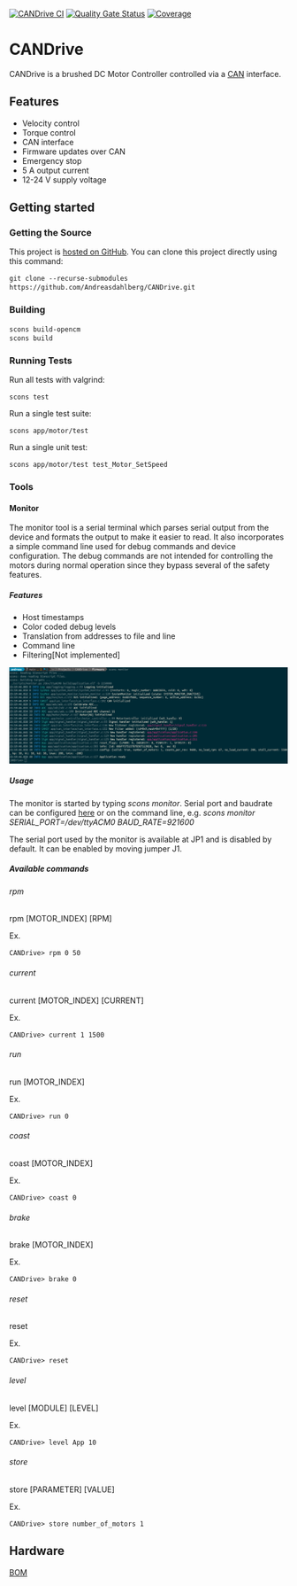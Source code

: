 [![CANDrive CI](https://github.com/Andreasdahlberg/CANDrive/actions/workflows/github-actions.yml/badge.svg)](https://github.com/Andreasdahlberg/CANDrive/actions/workflows/github-actions.yml)
[![Quality Gate Status](https://sonarcloud.io/api/project_badges/measure?project=Andreasdahlberg_CANDrive&metric=alert_status)](https://sonarcloud.io/dashboard?id=Andreasdahlberg_CANDrive)
[![Coverage](https://sonarcloud.io/api/project_badges/measure?project=Andreasdahlberg_CANDrive&metric=coverage)](https://sonarcloud.io/dashboard?id=Andreasdahlberg_CANDrive)

# CANDrive
CANDrive is a brushed DC Motor Controller controlled via a [CAN](https://en.wikipedia.org/wiki/CAN_bus) interface.

## Features

* Velocity control
* Torque control
* CAN interface
* Firmware updates over CAN
* Emergency stop
* 5 A output current
* 12-24 V supply voltage

## Getting started

### Getting the Source

This project is [hosted on GitHub](https://github.com/Andreasdahlberg/CANDrive). You can clone this project directly using this command:

```
git clone --recurse-submodules https://github.com/Andreasdahlberg/CANDrive.git
```

### Building

```
scons build-opencm
scons build
```

### Running Tests

Run all tests with valgrind:
```
scons test
```

Run a single test suite:
```
scons app/motor/test
```

Run a single unit test:
```
scons app/motor/test test_Motor_SetSpeed
```

### Tools

#### Monitor
The monitor tool is a serial terminal which parses serial output from the device and formats the
output to make it easier to read. It also incorporates a simple command line used for debug commands 
and device configuration. The debug commands are not intended for controlling the motors during normal 
operation since they bypass several of the safety features.

##### Features
* Host timestamps
* Color coded debug levels
* Translation from addresses to file and line
* Command line
* Filtering[Not implemented]

![Example of monitor output](doc/images/monitor.png)

##### Usage
The monitor is started by typing *scons monitor*.
Serial port and baudrate can be configured [here](firmware/config.py) or on the command line, e.g.
*scons monitor SERIAL_PORT=/dev/ttyACM0 BAUD_RATE=921600*

The serial port used by the monitor is available at JP1 and is disabled by default. It can be 
enabled by moving jumper J1.

##### Available commands
###### rpm
rpm \[MOTOR_INDEX\] \[RPM\]

Ex.
```
CANDrive> rpm 0 50
```

###### current
current \[MOTOR_INDEX\] \[CURRENT\]

Ex.
```
CANDrive> current 1 1500
```

###### run
run \[MOTOR_INDEX\]

Ex.
```
CANDrive> run 0
```

###### coast
coast \[MOTOR_INDEX\]

Ex.
```
CANDrive> coast 0
```

###### brake
brake \[MOTOR_INDEX\]

Ex.
```
CANDrive> brake 0
```

###### reset
reset

Ex.
```
CANDrive> reset
```

###### level
level \[MODULE\] \[LEVEL\]

Ex.
```
CANDrive> level App 10
```

###### store
store \[PARAMETER\] \[VALUE\]

Ex.
```
CANDrive> store number_of_motors 1
```

## Hardware
[BOM](https://octopart.com/bom-tool/TDnAzRKf)
